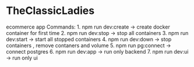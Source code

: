 # TheClassicLadies
ecommerce app
Commands:
    1. npm run dev:create -> create docker container for first time
    2. npm run dev:stop -> stop all containers
    3. npm run dev:start -> start all stopped containers
    4. npm run dev:down -> stop containers , remove contaners and volume
    5. npm run pg:connect -> connect postgres
    6. npm run dev:app -> run only backend
    7. npm run dev:ui -> run only ui